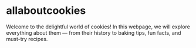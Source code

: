 # allaboutcookies
Welcome to the delightful world of cookies! In this webpage, we will explore everything about them — from their history to baking tips, fun facts, and must-try recipes.
